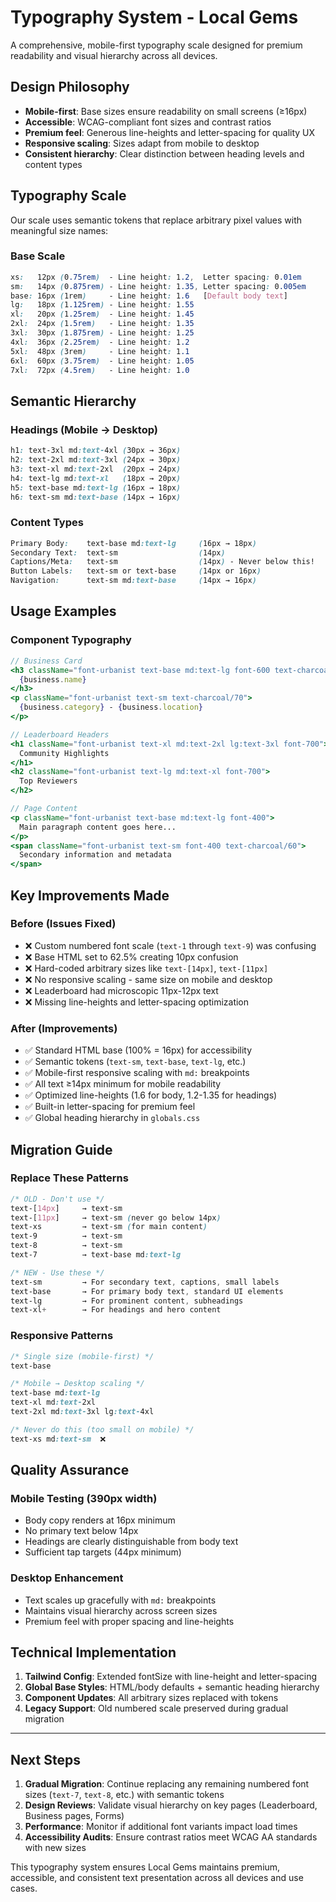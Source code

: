 # Typography System - Local Gems

A comprehensive, mobile-first typography scale designed for premium readability and visual hierarchy across all devices.

## Design Philosophy

- **Mobile-first**: Base sizes ensure readability on small screens (≥16px)
- **Accessible**: WCAG-compliant font sizes and contrast ratios
- **Premium feel**: Generous line-heights and letter-spacing for quality UX
- **Responsive scaling**: Sizes adapt from mobile to desktop
- **Consistent hierarchy**: Clear distinction between heading levels and content types

## Typography Scale

Our scale uses semantic tokens that replace arbitrary pixel values with meaningful size names:

### Base Scale
```css
xs:   12px (0.75rem)  - Line height: 1.2,  Letter spacing: 0.01em
sm:   14px (0.875rem) - Line height: 1.35, Letter spacing: 0.005em
base: 16px (1rem)     - Line height: 1.6   [Default body text]
lg:   18px (1.125rem) - Line height: 1.55
xl:   20px (1.25rem)  - Line height: 1.45
2xl:  24px (1.5rem)   - Line height: 1.35
3xl:  30px (1.875rem) - Line height: 1.25
4xl:  36px (2.25rem)  - Line height: 1.2
5xl:  48px (3rem)     - Line height: 1.1
6xl:  60px (3.75rem)  - Line height: 1.05
7xl:  72px (4.5rem)   - Line height: 1.0
```

## Semantic Hierarchy

### Headings (Mobile → Desktop)
```css
h1: text-3xl md:text-4xl (30px → 36px)
h2: text-2xl md:text-3xl (24px → 30px)
h3: text-xl md:text-2xl  (20px → 24px)
h4: text-lg md:text-xl   (18px → 20px)
h5: text-base md:text-lg (16px → 18px)
h6: text-sm md:text-base (14px → 16px)
```

### Content Types
```css
Primary Body:    text-base md:text-lg     (16px → 18px)
Secondary Text:  text-sm                  (14px)
Captions/Meta:   text-sm                  (14px) - Never below this!
Button Labels:   text-sm or text-base     (14px or 16px)
Navigation:      text-sm md:text-base     (14px → 16px)
```

## Usage Examples

### Component Typography
```jsx
// Business Card
<h3 className="font-urbanist text-base md:text-lg font-600 text-charcoal">
  {business.name}
</h3>
<p className="font-urbanist text-sm text-charcoal/70">
  {business.category} - {business.location}
</p>

// Leaderboard Headers
<h1 className="font-urbanist text-xl md:text-2xl lg:text-3xl font-700">
  Community Highlights
</h1>
<h2 className="font-urbanist text-lg md:text-xl font-700">
  Top Reviewers
</h2>

// Page Content
<p className="font-urbanist text-base md:text-lg font-400">
  Main paragraph content goes here...
</p>
<span className="font-urbanist text-sm font-400 text-charcoal/60">
  Secondary information and metadata
</span>
```

## Key Improvements Made

### Before (Issues Fixed)
- ❌ Custom numbered font scale (`text-1` through `text-9`) was confusing
- ❌ Base HTML set to 62.5% creating 10px confusion
- ❌ Hard-coded arbitrary sizes like `text-[14px]`, `text-[11px]`
- ❌ No responsive scaling - same size on mobile and desktop
- ❌ Leaderboard had microscopic 11px-12px text
- ❌ Missing line-heights and letter-spacing optimization

### After (Improvements)
- ✅ Standard HTML base (100% = 16px) for accessibility
- ✅ Semantic tokens (`text-sm`, `text-base`, `text-lg`, etc.)
- ✅ Mobile-first responsive scaling with `md:` breakpoints
- ✅ All text ≥14px minimum for mobile readability
- ✅ Optimized line-heights (1.6 for body, 1.2-1.35 for headings)
- ✅ Built-in letter-spacing for premium feel
- ✅ Global heading hierarchy in `globals.css`

## Migration Guide

### Replace These Patterns
```css
/* OLD - Don't use */
text-[14px]     → text-sm
text-[11px]     → text-sm (never go below 14px)
text-xs         → text-sm (for main content)
text-9          → text-sm
text-8          → text-sm
text-7          → text-base md:text-lg

/* NEW - Use these */
text-sm         → For secondary text, captions, small labels
text-base       → For primary body text, standard UI elements
text-lg         → For prominent content, subheadings
text-xl+        → For headings and hero content
```

### Responsive Patterns
```css
/* Single size (mobile-first) */
text-base

/* Mobile → Desktop scaling */
text-base md:text-lg
text-xl md:text-2xl
text-2xl md:text-3xl lg:text-4xl

/* Never do this (too small on mobile) */
text-xs md:text-sm  ❌
```

## Quality Assurance

### Mobile Testing (390px width)
- Body copy renders at 16px minimum
- No primary text below 14px
- Headings are clearly distinguishable from body text
- Sufficient tap targets (44px minimum)

### Desktop Enhancement
- Text scales up gracefully with `md:` breakpoints
- Maintains visual hierarchy across screen sizes
- Premium feel with proper spacing and line-heights

## Technical Implementation

1. **Tailwind Config**: Extended fontSize with line-height and letter-spacing
2. **Global Base Styles**: HTML/body defaults + semantic heading hierarchy
3. **Component Updates**: All arbitrary sizes replaced with tokens
4. **Legacy Support**: Old numbered scale preserved during gradual migration

---

## Next Steps

1. **Gradual Migration**: Continue replacing any remaining numbered font sizes (`text-7`, `text-8`, etc.) with semantic tokens
2. **Design Reviews**: Validate visual hierarchy on key pages (Leaderboard, Business pages, Forms)
3. **Performance**: Monitor if additional font variants impact load times
4. **Accessibility Audits**: Ensure contrast ratios meet WCAG AA standards with new sizes

This typography system ensures Local Gems maintains premium, accessible, and consistent text presentation across all devices and use cases.